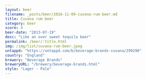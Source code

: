 ```yaml
---
layout: beer
filename: _posts/beer/2016-11-09-cuvana-rum-beer.md
title: Cuvana rum beer
category: beer
score: 4
beer-date: "2013-07-19"
desc: "Like an over sweet tequila beer"
permalink: /beer/:title.html
img: /img/list/cuvana-rum-beer.jpeg
untappd: "https://untappd.com/b/beverage-brands-cuvana/299290"
country: "England"
brewery: "Beverage Brands"
breweryURL: "/brewery/beverage-brands.html"
style: "Lager - Pale"
---
```

